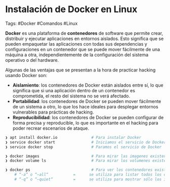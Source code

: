 # Instalación de Docker en Linux

Tags: #Docker #Comandos #Linux 


**Docker** es una plataforma de **contenedores** de software que permite crear, distribuir y ejecutar aplicaciones en entornos aislados. Esto significa que se pueden empaquetar las aplicaciones con todas sus dependencias y configuraciones en un contenedor que se puede mover fácilmente de una máquina a otra, independientemente de la configuración del sistema operativo o del hardware.

Algunas de las ventajas que se presentan a la hora de practicar hacking usando Docker son:

-   **Aislamiento**: los contenedores de Docker están aislados entre sí, lo que significa que si una aplicación dentro de un contenedor es comprometida, el resto del sistema no se verá afectado.
-   **Portabilidad**: los contenedores de Docker se pueden mover fácilmente de un sistema a otro, lo que los hace ideales para desplegar entornos vulnerables para prácticas de hacking.
-   **Reproducibilidad**: los contenedores de Docker se pueden configurar de forma precisa y reproducible, lo que es importante en el hacking para poder recrear escenarios de ataque.

```bash 
❯ apt install docker.io               # Para instalar Docker 
❯ service docker start                # Iniciamos el servicio de Docker
❯ service docker stop                 # Paramos el servicio de Docker

❯ docker images                       # Para mirar las imagenes existentes en Docker
❯ docker volume ls                    # Para mirar los volumenes existentes

❯ docker ps                           # Para ver los contenedores existentes que se estan ejecutando
	# “-a” o “–all“           =      se utiliza para listar todos los contenedores, incluyendo los contenedores detenidos.
	# “-q” o “–quiet“         =      se utiliza para mostrar sólo los identificadores numéricos de los contenedores.
```